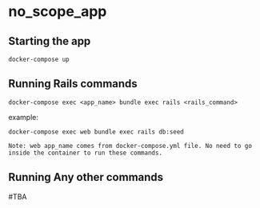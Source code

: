 # no_scope_app

## Starting the app

`docker-compose up`


## Running Rails commands 

`docker-compose exec <app_name> bundle exec rails <rails_command>`

example:

`docker-compose exec web bundle exec rails db:seed`

```
Note: web app_name comes from docker-compose.yml file. No need to go inside the container to run these commands.
```

## Running Any other commands

#TBA